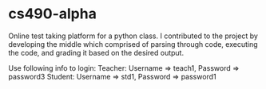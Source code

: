 # cs490-alpha
Online test taking platform for a python class. I contributed to the project by developing the middle which comprised of parsing through code, executing the code, and grading it based on the desired output.

Use following info to login:
Teacher: Username => teach1, Password => password3
Student: Username => std1, Password => password1

